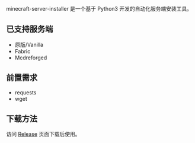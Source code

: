 minecraft-server-installer 是一个基于 Python3 开发的自动化服务端安装工具。

## 已支持服务端

- 原版/Vanilla
- Fabric
- Mcdreforged


## 前置需求

- requests
- wget

## 下载方法

访问 [Release](https://github.com/ActiniumCraft/minecraft-server-installer/releases) 页面下载后使用。
